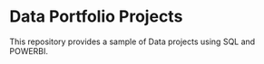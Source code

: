 # Data Portfolio Projects
This repository provides a sample of Data projects using SQL and POWERBI.


